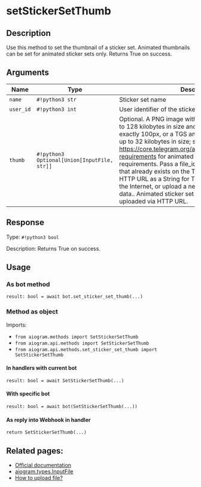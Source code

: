 # setStickerSetThumb

## Description

Use this method to set the thumbnail of a sticker set. Animated thumbnails can be set for animated sticker sets only. Returns True on success.


## Arguments

| Name | Type | Description |
| - | - | - |
| `name` | `#!python3 str` | Sticker set name |
| `user_id` | `#!python3 int` | User identifier of the sticker set owner |
| `thumb` | `#!python3 Optional[Union[InputFile, str]]` | Optional. A PNG image with the thumbnail, must be up to 128 kilobytes in size and have width and height exactly 100px, or a TGS animation with the thumbnail up to 32 kilobytes in size; see https://core.telegram.org/animated_stickers#technical-requirements for animated sticker technical requirements. Pass a file_id as a String to send a file that already exists on the Telegram servers, pass an HTTP URL as a String for Telegram to get a file from the Internet, or upload a new one using multipart/form-data.. Animated sticker set thumbnail can't be uploaded via HTTP URL. |



## Response

Type: `#!python3 bool`

Description: Returns True on success.


## Usage

### As bot method

```python3
result: bool = await bot.set_sticker_set_thumb(...)
```

### Method as object

Imports:

- `from aiogram.methods import SetStickerSetThumb`
- `from aiogram.api.methods import SetStickerSetThumb`
- `from aiogram.api.methods.set_sticker_set_thumb import SetStickerSetThumb`

#### In handlers with current bot
```python3
result: bool = await SetStickerSetThumb(...)
```

#### With specific bot
```python3
result: bool = await bot(SetStickerSetThumb(...))
```
#### As reply into Webhook in handler
```python3
return SetStickerSetThumb(...)
```


## Related pages:

- [Official documentation](https://core.telegram.org/bots/api#setstickersetthumb)
- [aiogram.types.InputFile](../types/input_file.md)
- [How to upload file?](../sending_files.md)
